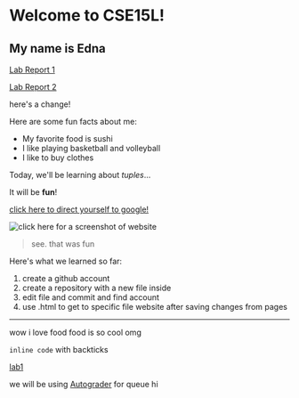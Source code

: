 # Welcome to CSE15L!

## My name is Edna

[Lab Report 1](https://ednavho.github.io/cse15l-lab-reports/lab-report-1-week-2.html)

[Lab Report 2](https://ednavho.github.io/cse15l-lab-reports/lab-report-2-week-4.html)

here's a change!

Here are some fun facts about me:
* My favorite food is sushi
* I like playing basketball and volleyball
* I like to buy clothes

Today, we'll be learning about *tuples*...

It will be **fun**!

[click here to direct yourself to google!](http://www.google.com)

![click here for a screenshot of website](https://www.planetware.com/wpimages/2020/02/france-in-pictures-beautiful-places-to-photograph-eiffel-tower.jpg)

> see. that was fun

Here's what we learned so far:
1. create a github account
2. create a repository with a new file inside
3. edit file and commit and find account
4. use <filename>.html to get to specific file website after saving changes from pages
  
---
  
wow i love food
  food is so cool
  omg
  
`inline code` with backticks
  
[lab1](new.md)
  
  
we will be using [Autograder](https://autograder.ucsd.edu) for queue
hi
 



